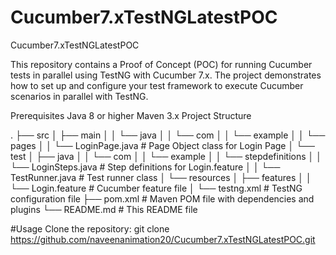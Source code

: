 # Cucumber7.xTestNGLatestPOC
Cucumber7.xTestNGLatestPOC

This repository contains a Proof of Concept (POC) for running Cucumber tests in parallel using TestNG with Cucumber 7.x. The project demonstrates how to set up and configure your test framework to execute Cucumber scenarios in parallel with TestNG.

Prerequisites
Java 8 or higher
Maven 3.x
Project Structure

.
├── src
│   ├── main
│   │   └── java
│   │       └── com
│   │           └── example
│   │               └── pages
│   │                   └── LoginPage.java      # Page Object class for Login Page
│   └── test
│       ├── java
│       │   └── com
│       │       └── example
│       │           └── stepdefinitions
│       │               └── LoginSteps.java     # Step definitions for Login.feature
│       │           └── TestRunner.java         # Test runner class
│       └── resources
│           ├── features
│           │   └── Login.feature              # Cucumber feature file
│           └── testng.xml                     # TestNG configuration file
├── pom.xml                                     # Maven POM file with dependencies and plugins
└── README.md                                   # This README file


#Usage
Clone the repository:
git clone https://github.com/naveenanimation20/Cucumber7.xTestNGLatestPOC.git

